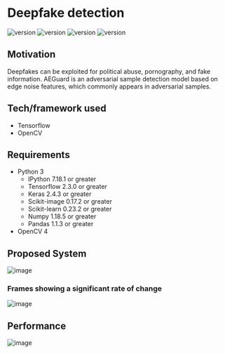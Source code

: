 # Deepfake detection

![version](https://img.shields.io/badge/version-1.0rc1-blue) ![version](https://img.shields.io/badge/status-rc-blue) ![version](https://img.shields.io/badge/build-passing-green) ![version](https://img.shields.io/badge/license-MIT-blue)

## Motivation

Deepfakes can be exploited for political abuse, pornography, and fake information.
AEGuard is an adversarial sample detection model based on edge noise features, which commonly appears in adversarial samples.

## Tech/framework used

* Tensorflow
* OpenCV

## Requirements

* Python 3
  * IPython 7.18.1 or greater
  * Tensorflow 2.3.0 or greater
  * Keras 2.4.3 or greater
  * Scikit-image 0.17.2 or greater
  * Scikit-learn 0.23.2 or greater
  * Numpy 1.18.5 or greater
  * Pandas 1.1.3 or greater
* OpenCV 4

## Proposed System

![image](https://user-images.githubusercontent.com/55551567/118912037-25f9e600-b962-11eb-8498-be8c79b87422.png)



### Frames showing a significant rate of change
![image](https://user-images.githubusercontent.com/55551567/118912104-3f029700-b962-11eb-9d6b-e67eb245bd4b.png)




## Performance
![image](https://user-images.githubusercontent.com/55551567/118911995-124e7f80-b962-11eb-9781-0d4039c75b6f.png)


